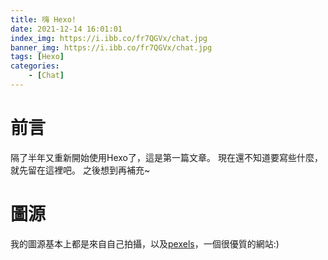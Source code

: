 ```yaml
---
title: 嗨 Hexo!
date: 2021-12-14 16:01:01
index_img: https://i.ibb.co/fr7QGVx/chat.jpg
banner_img: https://i.ibb.co/fr7QGVx/chat.jpg
tags: [Hexo]
categories:
    - [Chat]
---
```


# 前言
隔了半年又重新開始使用Hexo了，這是第一篇文章。
現在還不知道要寫些什麼， 就先留在這裡吧。
之後想到再補充~

# 圖源
我的圖源基本上都是來自自己拍攝，以及[pexels]，一個很優質的網站:)


[pexels]: https://www.pexels.com/zh-tw/  "pexels"